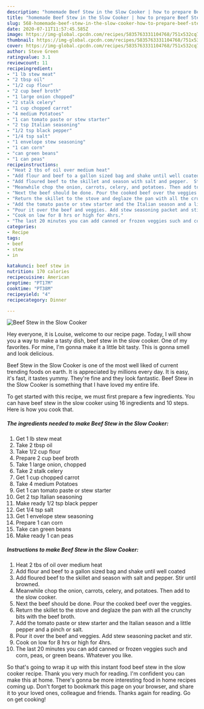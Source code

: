 ```yaml
---
description: "homemade Beef Stew in the Slow Cooker | how to prepare Beef Stew in the Slow Cooker"
title: "homemade Beef Stew in the Slow Cooker | how to prepare Beef Stew in the Slow Cooker"
slug: 568-homemade-beef-stew-in-the-slow-cooker-how-to-prepare-beef-stew-in-the-slow-cooker
date: 2020-07-11T11:57:45.585Z
image: https://img-global.cpcdn.com/recipes/5835763331104768/751x532cq70/beef-stew-in-the-slow-cooker-recipe-main-photo.jpg
thumbnail: https://img-global.cpcdn.com/recipes/5835763331104768/751x532cq70/beef-stew-in-the-slow-cooker-recipe-main-photo.jpg
cover: https://img-global.cpcdn.com/recipes/5835763331104768/751x532cq70/beef-stew-in-the-slow-cooker-recipe-main-photo.jpg
author: Steve Green
ratingvalue: 3.1
reviewcount: 11
recipeingredient:
- "1 lb stew meat"
- "2 tbsp oil"
- "1/2 cup flour"
- "2 cup beef broth"
- "1 large onion chopped"
- "2 stalk celery"
- "1 cup chopped carrot"
- "4 medium Potatoes"
- "1 can tomato paste or stew starter"
- "2 tsp Italian seasoning"
- "1/2 tsp black pepper"
- "1/4 tsp salt"
- "1 envelope stew seasoning"
- "1 can corn"
- "can green beans"
- "1 can peas"
recipeinstructions:
- "Heat 2 tbs of oil over medium heat"
- "Add flour and beef to a gallon sized bag and shake until well coated"
- "Add floured beef to the skillet and season with salt and pepper.  Stir until browned."
- "Meanwhile chop the onion, carrots, celery, and potatoes. Then add to the slow cooker."
- "Next the beef should be done. Pour the cooked beef over the veggies."
- "Return the skillet to the stove and deglaze the pan with all the crunchy bits with the beef broth."
- "Add the tomato paste or stew starter and the Italian season and a little pepper and a pinch or salt."
- "Pour it over the beef and veggies. Add stew seasoning packet and stir."
- "Cook on low for 8 hrs or high for 4hrs."
- "The last 20 minutes you can add canned or frozen veggies such and corn, peas, or green beans. Whatever you like."
categories:
- Recipe
tags:
- beef
- stew
- in

katakunci: beef stew in 
nutrition: 170 calories
recipecuisine: American
preptime: "PT17M"
cooktime: "PT38M"
recipeyield: "4"
recipecategory: Dinner

---
```



![Beef Stew in the Slow Cooker](https://img-global.cpcdn.com/recipes/5835763331104768/751x532cq70/beef-stew-in-the-slow-cooker-recipe-main-photo.jpg)

Hey everyone, it is Louise, welcome to our recipe page. Today, I will show you a way to make a tasty dish, beef stew in the slow cooker. One of my favorites. For mine, I'm gonna make it a little bit tasty. This is gonna smell and look delicious.



Beef Stew in the Slow Cooker is one of the most well liked of current trending foods on earth. It is appreciated by millions every day. It is easy, it's fast, it tastes yummy. They're fine and they look fantastic. Beef Stew in the Slow Cooker is something that I have loved my entire life.


To get started with this recipe, we must first prepare a few ingredients. You can have beef stew in the slow cooker using 16 ingredients and 10 steps. Here is how you cook that.

<!--inarticleads1-->

##### The ingredients needed to make Beef Stew in the Slow Cooker:

1. Get 1 lb stew meat
1. Take 2 tbsp oil
1. Take 1/2 cup flour
1. Prepare 2 cup beef broth
1. Take 1 large onion, chopped
1. Take 2 stalk celery
1. Get 1 cup chopped carrot
1. Take 4 medium Potatoes
1. Get 1 can tomato paste or stew starter
1. Get 2 tsp Italian seasoning
1. Make ready 1/2 tsp black pepper
1. Get 1/4 tsp salt
1. Get 1 envelope stew seasoning
1. Prepare 1 can corn
1. Take can green beans
1. Make ready 1 can peas




<!--inarticleads2-->

##### Instructions to make Beef Stew in the Slow Cooker:

1. Heat 2 tbs of oil over medium heat
1. Add flour and beef to a gallon sized bag and shake until well coated
1. Add floured beef to the skillet and season with salt and pepper.  Stir until browned.
1. Meanwhile chop the onion, carrots, celery, and potatoes. Then add to the slow cooker.
1. Next the beef should be done. Pour the cooked beef over the veggies.
1. Return the skillet to the stove and deglaze the pan with all the crunchy bits with the beef broth.
1. Add the tomato paste or stew starter and the Italian season and a little pepper and a pinch or salt.
1. Pour it over the beef and veggies. Add stew seasoning packet and stir.
1. Cook on low for 8 hrs or high for 4hrs.
1. The last 20 minutes you can add canned or frozen veggies such and corn, peas, or green beans. Whatever you like.




So that's going to wrap it up with this instant food beef stew in the slow cooker recipe. Thank you very much for reading. I'm confident you can make this at home. There's gonna be more interesting food in home recipes coming up. Don't forget to bookmark this page on your browser, and share it to your loved ones, colleague and friends. Thanks again for reading. Go on get cooking!
